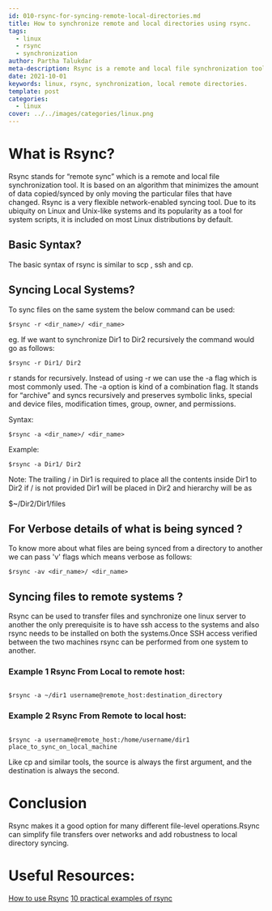 ```yaml
---
id: 010-rsync-for-syncing-remote-local-directories.md
title: How to synchronize remote and local directories using rsync.
tags:
  - linux
  - rsync
  - synchronization
author: Partha Talukdar
meta-description: Rsync is a remote and local file synchronization tool for syncing linux systems.
date: 2021-10-01
keywords: linux, rsync, synchronization, local remote directories.
template: post
categories:
  - linux
cover: ../../images/categories/linux.png
---
```


# What is Rsync?

Rsync stands for “remote sync” which is a remote and local file synchronization tool. It is based on an algorithm that minimizes the amount of data copied/synced by only moving the particular files that have changed.
Rsync is a very flexible network-enabled syncing tool. Due to its ubiquity on Linux and Unix-like systems and its popularity as a tool for system scripts, it is included on most Linux distributions by default.


## Basic Syntax?

The basic syntax of rsync is similar to scp , ssh and cp.

## Syncing Local Systems?

To sync files on the same system the below command can be used:

```
$rsync -r <dir_name>/ <dir_name>

```
eg. If we want to synchronize Dir1 to Dir2 recursively the command would go as follows:

```
$rsync -r Dir1/ Dir2
```
r stands for recursively.
Instead of using -r we can use the -a flag which is most commonly used. The -a option is kind of a combination flag. It stands for “archive” and syncs recursively and preserves symbolic links, special and device files, modification times, group, owner, and permissions.

Syntax:

```
$rsync -a <dir_name>/ <dir_name>

```
Example:

```
$rsync -a Dir1/ Dir2

```
Note: The trailing / in Dir1 is required to place all the contents inside Dir1 to Dir2 if / is not provided Dir1 will be placed in Dir2 and hierarchy will be as 

$~/Dir2/Dir1/files

## For Verbose details of what is being synced ?

To know more about what files are being synced from a directory to another we can pass 'v' flags which means verbose as follows:

```
$rsync -av <dir_name>/ <dir_name>

```
## Syncing files to remote systems ?

Rsync can be used to transfer files and synchronize one linux server to another the only prerequisite is to have ssh access to the systems and also rsync needs to be installed on both the systems.Once SSH access verified between the two machines rsync can be performed from one system to another.

### Example 1 Rsync From Local to remote host:

```

$rsync -a ~/dir1 username@remote_host:destination_directory

```
### Example 2 Rsync From Remote to local host:

```

$rsync -a username@remote_host:/home/username/dir1 place_to_sync_on_local_machine

```
Like cp and similar tools, the source is always the first argument, and the destination is always the second.

# Conclusion

Rsync makes it a good option for many different file-level operations.Rsync can simplify file transfers over networks and add robustness to local directory syncing. 

# Useful Resources:

[How to use Rsync](https://linuxize.com/post/how-to-use-rsync-for-local-and-remote-data-transfer-and-synchronization/)
[10 practical examples of rsync](https://www.tecmint.com/rsync-local-remote-file-synchronization-commands/)







